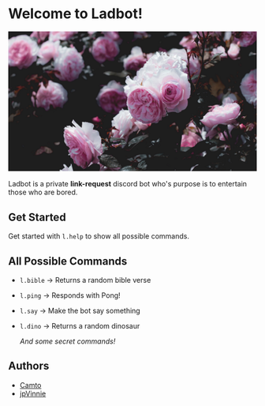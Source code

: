 # Welcome to Ladbot!

![ladbot avatar](./Images/Avatar.jpg)

Ladbot is a private **link-request** discord bot who's purpose is to entertain those who are bored.

## Get Started 

Get started with `l.help` to show all possible commands.

## All Possible Commands

* `l.bible` → Returns a random bible verse            
* `l.ping` → Responds with Pong!            
* `l.say` → Make the bot say something    
* `l.dino` → Returns a random dinosaur     

  *And some secret commands!*

## Authors

* [Camto](https://github.com/Camto)
* [jpVinnie](https://github.com/jpVinnie)
